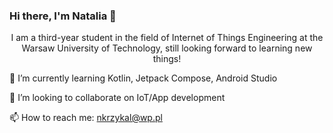 ### Hi there, I'm Natalia 👋

<center> I am a third-year student in the field of Internet of Things Engineering at the Warsaw University of Technology, still looking forward to learning new things! </center>

🌱 I’m currently learning Kotlin, Jetpack Compose, Android Studio  

👯 I’m looking to collaborate on IoT/App development  

📫 How to reach me: nkrzykal@wp.pl  


